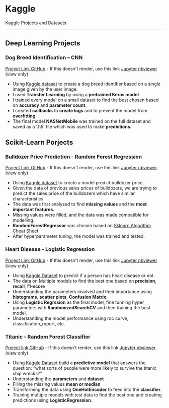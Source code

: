 # Kaggle

Kaggle Projects and Datasets

---

## Deep Learning Projects


### Dog Breed Identification – CNN

[Project Link GitHub](https://github.com/gargharshal/Kaggle/blob/master/Dog%20Breed%20Indentification/Dog%20Breed%20Identification%20-%20My%20Version.ipynb) - If this doesn't render, use this link [Jupyter nbviewer](https://nbviewer.jupyter.org/github/gargharshal/Kaggle/blob/master/Dog%20Breed%20Indentification/Dog%20Breed%20Identification%20-%20My%20Version.ipynb) (view only)

- Using [Kaggle dataset](https://www.kaggle.com/c/bluebook-for-bulldozers) to create a dog breed identifier based on a single image given by the user image.
- I used **Transfer Learning** by using a **pretrained Keras model**.
- I trained every model on a small dataset to find the best chosen based on **accuracy** and
**parameter count**.
- I created **callbacks** to **create logs** and to prevent the model from
**overfitting**.
- The final model **NASNetMobile** was trained on the full dataset and saved as a ‘.h5’ file which was used to make **predictions.**

<!-- * [Dog Breed Identification - Course Version](https://github.com/gargharshal/Kaggle/blob/master/Dog%20Breed%20Indentification/Dog%20Breed%20Identification%20-%20Course%20Version.ipynb) Project created from a course referred, [Original Link](https://github.com/mrdbourke/zero-to-mastery-ml/blob/master/section-3-structured-data-projects/end-to-end-bluebook-bulldozer-price-regression.ipynb) of tutor's version -->



## Scikit-Learn Porjects

### Bulldozer Price Prediction - Random Forest Regression

[Project Link GitHub](https://github.com/gargharshal/Kaggle/blob/master/Bluebook%20for%20Bulldozer/Blue%20Book%20for%20Bulldozers.ipynb) - If this doesn't render, use this link [Jupyter nbviewer](https://nbviewer.jupyter.org/github/gargharshal/Kaggle/blob/master/Bluebook%20for%20Bulldozer/Blue%20Book%20for%20Bulldozers.ipynb) (view only)

- Using [Kaggle dataset](https://www.kaggle.com/c/bluebook-for-bulldozers) to create a model predict bulldozer price.
- Given the data of previous sales prices of bulldozers, we are trying
to predict the sales price of the bulldozers which have similar
characteristics.
- The data was first analyzed to find **missing values** and the **most
important features.**
- Missing values were filled, and the data was made compatible for
modelling.
- **RandomForestRegressor** was chosen based on [Sklearn Algorithm
Cheat Sheet](https://scikit-learn.org/stable/tutorial/machine_learning_map/index.html)
- After hyperparameter tuning, the model was trained and tested.

### Heart Disease - Logistic Regression

[Project Link GitHub](https://github.com/gargharshal/Kaggle/blob/master/Heart%20Disease/Heart%20Disease.ipynb) - If this doesn't render, use this link [Jupyter nbviewer](https://nbviewer.jupyter.org/github/gargharshal/Kaggle/blob/master/Heart%20Disease/Heart%20Disease.ipynb) (view only)

- Using [Kaggle Dataset](https://www.kaggle.com/ronitf/heart-disease-uci) to predict if a person has heart disease or not.
- The data on Multiple models to find the best one based on **precision**, **recall**, **f1-score**
- Understanding the parameters involved and their importance using **histograms**, **scatter plots**,  **Confusion Matrix**.
- Using **Logistic Regrssion** as the final model, fine tunning hyper parameters with **RandomizedSearchCV** and then training the best model.
- Understanding the model performance using roc curve, classification_report, etc.

### Titanic - Random Forest Classifier
[Project link GitHub](https://github.com/gargharshal/Kaggle/blob/master/Titanic/Titanic%20prediction.ipynb) - If this doesn't render, use this link [Jupyter nbviewer](https://nbviewer.jupyter.org/github/gargharshal/Kaggle/blob/master/Titanic/Titanic%20prediction.ipynb) (view only)

- Using [Kaggle Dataset](https://www.kaggle.com/c/titanic) build a **predictive model** that answers the question: “what sorts of people were more likely to survive the titanic ship wrecks?”
- Understanding the **parameters** and **dataset**
- Filling the missing values **mean or median**
- Transforming the data using **OneHotEncoder** to feed into the **classifier**.
- Training multiple models with test data to find the best one and creating predictions using **LogisticRegression**.
